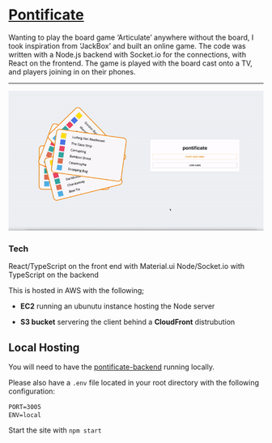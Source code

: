 # [Pontificate](https://pontificate.click)

Wanting to play the board game ‘Articulate’ anywhere without the board, I took inspiration from ‘JackBox’ and built an online game. The code was written with a Node.js backend with Socket.io for the connections, with React on the frontend. The game is played with the board cast onto a TV, and players joining in on their phones.

---

<p align="center">
  <img src="demo/demo.gif">
</p>

### Tech

React/TypeScript on the front end with Material.ui
Node/Socket.io with TypeScript on the backend

This is hosted in AWS with the following;

- **EC2** running an ubunutu instance hosting the Node server 

- **S3 bucket** servering the client behind a **CloudFront** distrubution

## Local Hosting 

You will need to have the [pontificate-backend](https://github.com/allister-grange/pontificate-backend) running locally. 

Please also have a ```.env``` file located in your root directory with the following configuration:
```
PORT=3005
ENV=local
```

Start the site with ```npm start```
